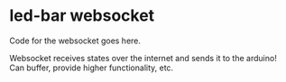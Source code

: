 # led-bar websocket
Code for the websocket goes here.

Websocket receives states over the internet and sends it to the arduino!
Can buffer, provide higher functionality, etc.
